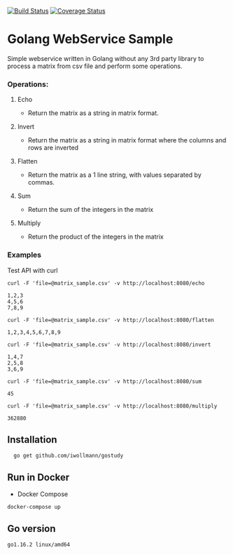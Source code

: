 [![Build Status](https://github.com/iwollmann/gostudy/workflows/go/badge.svg)](https://github.com/iwollmann/gostudy/actions?workflow=go)
[![Coverage Status](https://coveralls.io/repos/github/iwollmann/gostudy/badge.svg?branch=main)](https://coveralls.io/github/iwollmann/gostudy?branch=main)


# Golang WebService Sample
Simple webservice written in Golang without any 3rd party library to process a matrix from csv file and perform some operations.

### Operations:

1. Echo
    - Return the matrix as a string in matrix format.

2. Invert
    - Return the matrix as a string in matrix format where the columns and rows are inverted

3. Flatten
    - Return the matrix as a 1 line string, with values separated by commas.
 
4. Sum
    - Return the sum of the integers in the matrix

5. Multiply
    - Return the product of the integers in the matrix


### Examples
Test API with curl
```
curl -F 'file=@matrix_sample.csv' -v http://localhost:8080/echo

1,2,3
4,5,6
7,8,9
```

```
curl -F 'file=@matrix_sample.csv' -v http://localhost:8080/flatten

1,2,3,4,5,6,7,8,9
```

```
curl -F 'file=@matrix_sample.csv' -v http://localhost:8080/invert

1,4,7
2,5,8
3,6,9
```

```
curl -F 'file=@matrix_sample.csv' -v http://localhost:8080/sum

45
```

```
curl -F 'file=@matrix_sample.csv' -v http://localhost:8080/multiply

362880
```


## Installation
```
  go get github.com/iwollmann/gostudy
```

## Run in Docker
- Docker Compose
```
docker-compose up
```

## Go version
``go1.16.2 linux/amd64``

